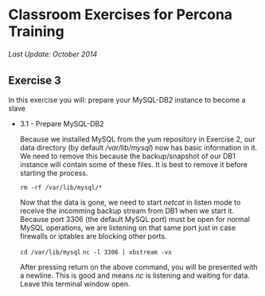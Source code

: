 # Classroom Exercises for Percona Training
###### Last Update: October 2014

## Exercise 3

In this exercise you will: prepare your MySQL-DB2 instance to become a slave

* 3.1 - Prepare MySQL-DB2

  Because we installed MySQL from the yum repository in Exercise 2, our data directory (by default _/var/lib/mysql_) now has basic information in it. We need to remove this because the backup/snapshot of our DB1 instance will contain some of these files. It is best to remove it before starting the process.
    
    `rm -rf /var/lib/mysql/*`
    
  Now that the data is gone, we need to start _netcat_ in listen mode to receive the incomming backup stream from DB1 when we start it. Because port 3306 (the default MySQL port) must be open for normal MySQL operations, we are listening on that same port just in case firewalls or iptables are blocking other ports.

    `cd /var/lib/mysql` 
    `nc -l 3306 | xbstream -vx`
    
  After pressing return on the above command, you will be presented with a newline. This is good and means _nc_ is listening and waiting for data. Leave this terminal window open.
